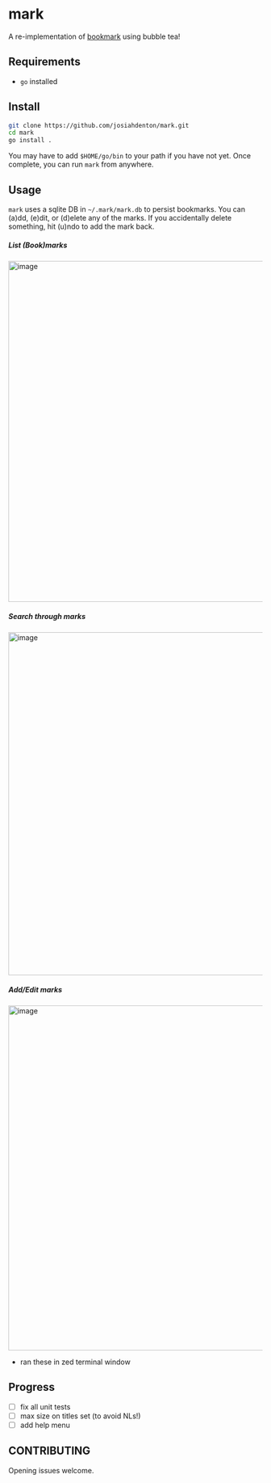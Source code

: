 # mark
A re-implementation of [bookmark](https://github.com/josiahdenton/bookmark) using bubble tea!

## Requirements

- `go` installed

## Install

```bash
git clone https://github.com/josiahdenton/mark.git
cd mark
go install .
```

You may have to add `$HOME/go/bin` to your path if you have not yet.
Once complete, you can run `mark` from anywhere.

## Usage

`mark` uses a sqlite DB in `~/.mark/mark.db` to persist bookmarks. You can (a)dd, (e)dit, or (d)elete 
any of the marks. If you accidentally delete something, hit (u)ndo to add the mark back.

##### List (Book)marks 
<img width="675" alt="image" src="https://github.com/user-attachments/assets/d217c547-3766-45cc-b8ab-96ffc6cbe50e">

##### Search through marks
<img width="679" alt="image" src="https://github.com/user-attachments/assets/ca1c2bd0-224f-458b-b421-e62461ac71d9">

##### Add/Edit marks
<img width="683" alt="image" src="https://github.com/user-attachments/assets/71ddf8d7-32fd-4cc1-a97c-7b21cc610dcb">

- ran these in zed terminal window


## Progress

- [ ] fix all unit tests
- [ ] max size on titles set (to avoid NLs!)
- [ ] add help menu

## CONTRIBUTING

Opening issues welcome.
